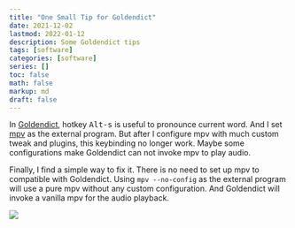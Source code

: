 ```yaml
---
title: "One Small Tip for Goldendict"
date: 2021-12-02
lastmod: 2022-01-12
description: Some Goldendict tips
tags: [software]
categories: [software]
series: []
toc: false
math: false
markup: md
draft: false
---
```


In [Goldendict](http://goldendict.org/), hotkey <kbd>Alt-s</kbd> is useful to pronounce current word. And I set [mpv](https://mpv.io/) as the external program. But after I configure mpv with much custom tweak and plugins, this keybinding no longer work. Maybe some configurations make Goldendict can not invoke mpv to play audio.

Finally, I find a simple way to fix it. There is no need to set up mpv to compatible with Goldendict. Using `mpv --no-config` as the external program will use a pure mpv without any custom configuration. And Goldendict will invoke a vanilla mpv for the audio playback.

![](https://res.cloudinary.com/dny1wymwm/image/upload/v1641993100/goldendict-mpv-config_l0vsdi.png)
